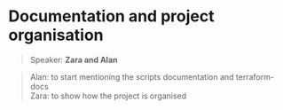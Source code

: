 <!-- sectionTitle: Documentation -->

# Documentation and project organisation

> Speaker: **Zara and Alan**

> Alan: to start mentioning the scripts documentation and terraform-docs <br />
> Zara: to show how the project is organised
